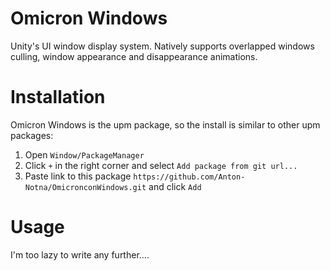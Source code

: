 # Omicron Windows
Unity's UI window display system. Natively supports overlapped windows culling, window appearance and disappearance animations.

# Installation
Omicron Windows is the upm package, so the install is similar to other upm packages:
1. Open `Window/PackageManager`
2. Click `+` in the right corner and select `Add package from git url...`
3. Paste link to this package `https://github.com/Anton-Notna/OmicronconWindows.git` and click `Add`

# Usage
I'm too lazy to write any further....
